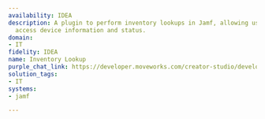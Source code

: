```yaml
---
availability: IDEA
description: A plugin to perform inventory lookups in Jamf, allowing users to quickly
  access device information and status.
domain:
- IT
fidelity: IDEA
name: Inventory Lookup
purple_chat_link: https://developer.moveworks.com/creator-studio/developer-tools/purple-chat/?conversation=%7B%22startTimestamp%22%3A%2211%3A43%2BAM%22%2C%22messages%22%3A%5B%7B%22role%22%3A%22user%22%2C%22parts%22%3A%5B%7B%22richText%22%3A%22I+need+to+check+the+status+of+a+MacBook+assigned+to+John+Doe.%22%7D%5D%7D%2C%7B%22role%22%3A%22assistant%22%2C%22parts%22%3A%5B%7B%22reasoningSteps%22%3A%5B%7B%22status%22%3A%22success%22%2C%22richText%22%3A%22Initiates+a+search+in+Jamf+for+devices+assigned+to+John+Doe.%22%7D%5D%7D%2C%7B%22richText%22%3A%22I+found+multiple+entries+for+devices+assigned+to+John+Doe.+Which+one+are+you+interested+in%3F%22%7D%2C%7B%22richText%22%3A%22%3Cb%3EDevice+1%3A+MacBook+Pro+-+Serial+XYZ123%3C%2Fb%3E%3Cbr%3E%3Cp%3EStatus%3A+Assigned%3Cbr%3ELast+Check-In%3A+2+days+ago%3C%2Fp%3E%22%7D%2C%7B%22richText%22%3A%22%3Cb%3EDevice+2%3A+MacBook+Air+-+Serial+ABC789%3C%2Fb%3E%3Cbr%3E%3Cp%3EStatus%3A+In+repair%3Cbr%3ELast+Check-In%3A+5+days+ago%3C%2Fp%3E%22%7D%5D%7D%2C%7B%22role%22%3A%22user%22%2C%22parts%22%3A%5B%7B%22richText%22%3A%22The+second+one%2C+MacBook+Air.%22%7D%5D%7D%2C%7B%22role%22%3A%22assistant%22%2C%22parts%22%3A%5B%7B%22richText%22%3A%22%3Cp%3EHere%27s+the+detailed+status+for+MacBook+Air+-+Serial+ABC789.%3Cbr%3E%3C%2Fp%3E%22%7D%2C%7B%22richText%22%3A%22%3Cb%3E%3Cp%3EDetailed+Device+Status%3Cbr%3E%3C%2Fp%3E%3C%2Fb%3E%3Cbr%3E%3Cp%3E%3Cb%3EModel%3A+%3C%2Fb%3EMacBook+Air%3Cbr%3E%3Cb%3ESerial+Number%3A+%3C%2Fb%3EABC789%3Cbr%3E%3Cb%3EStatus%3A+%3C%2Fb%3EIn+repair%3Cbr%3E%3Cb%3ELast+Check-In%3A+%3C%2Fb%3E5+days+ago%3Cbr%3E%3Cb%3EAssigned+To%3A+%3C%2Fb%3EJohn+Doe%3Cbr%3E%3Cb%3ELocation%3A+%3C%2Fb%3ETech+Support+Office%3Cbr%3E%3C%2Fp%3E%22%7D%2C%7B%22buttons%22%3A%5B%7B%22style%22%3A%22outlined%22%2C%22buttonText%22%3A%22View+More+Details%22%7D%2C%7B%22style%22%3A%22outlined%22%2C%22buttonText%22%3A%22Start+a+Service+Request%22%7D%2C%7B%22style%22%3A%22outlined%22%2C%22buttonText%22%3A%22Back+to+Results%22%7D%5D%7D%5D%7D%5D%7D
solution_tags:
- IT
systems:
- jamf

---
```

